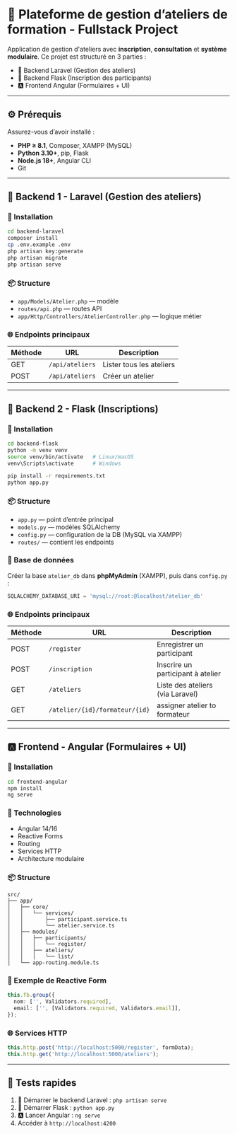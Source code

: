 # 🎨 Plateforme de gestion d’ateliers de formation - Fullstack Project

Application de gestion d'ateliers avec **inscription**, **consultation** et **système modulaire**. Ce projet est structuré en 3 parties :  

- 🧠 Backend Laravel (Gestion des ateliers)
- 🐍 Backend Flask (Inscription des participants)
- 🅰️ Frontend Angular (Formulaires + UI)

---

## ⚙️ Prérequis

Assurez-vous d’avoir installé :

- **PHP ≥ 8.1**, Composer, XAMPP (MySQL)
- **Python 3.10+**, pip, Flask
- **Node.js 18+**, Angular CLI
- Git

---

## 🧠 Backend 1 - Laravel (Gestion des ateliers)

### 🚀 Installation

```bash
cd backend-laravel
composer install
cp .env.example .env
php artisan key:generate
php artisan migrate
php artisan serve
```

### 📦 Structure

- `app/Models/Atelier.php` — modèle
- `routes/api.php` — routes API
- `app/Http/Controllers/AtelierController.php` — logique métier

### 🌐 Endpoints principaux

| Méthode | URL                 | Description              |
|--------|---------------------|--------------------------|
| GET    | `/api/ateliers`     | Lister tous les ateliers |
| POST   | `/api/ateliers`     | Créer un atelier         |

---

## 🐍 Backend 2 - Flask (Inscriptions)

### 🚀 Installation

```bash
cd backend-flask
python -m venv venv
source venv/bin/activate   # Linux/macOS
venv\Scripts\activate      # Windows

pip install -r requirements.txt
python app.py
```

### 📦 Structure

- `app.py` — point d’entrée principal
- `models.py` — modèles SQLAlchemy
- `config.py` — configuration de la DB (MySQL via XAMPP)
- `routes/` — contient les endpoints

### 🧩 Base de données

Créer la base `atelier_db` dans **phpMyAdmin** (XAMPP), puis dans `config.py` :

```python
SQLALCHEMY_DATABASE_URI = 'mysql://root:@localhost/atelier_db'
```

### 🌐 Endpoints principaux

| Méthode | URL                 | Description                      |
|--------|---------------------|----------------------------------|
| POST   | `/register`         | Enregistrer un participant       |
| POST   | `/inscription`      | Inscrire un participant à atelier |
| GET    | `/ateliers`         | Liste des ateliers (via Laravel) |
| GET    | `/atelier/{id}/formateur/{id}`         | assigner atelier to formateur |

---

## 🅰️ Frontend - Angular (Formulaires + UI)

### 🚀 Installation

```bash
cd frontend-angular
npm install
ng serve
```

### 🧱 Technologies

- Angular 14/16
- Reactive Forms
- Routing
- Services HTTP
- Architecture modulaire

### 📦 Structure

```
src/
├── app/
│   ├── core/
│   │   └── services/
│   │       ├── participant.service.ts
│   │       └── atelier.service.ts
│   ├── modules/
│   │   ├── participants/
│   │   │   └── register/
│   │   ├── ateliers/
│   │   │   └── list/
│   └── app-routing.module.ts
```

### 🔁 Exemple de Reactive Form

```ts
this.fb.group({
  nom: ['', Validators.required],
  email: ['', [Validators.required, Validators.email]],
});
```

### 🌐 Services HTTP

```ts
this.http.post('http://localhost:5000/register', formData);
this.http.get('http://localhost:5000/ateliers');
```

---

## 🧪 Tests rapides

1. 🧠 Démarrer le backend Laravel : `php artisan serve`
2. 🐍 Démarrer Flask : `python app.py`
3. 🅰️ Lancer Angular : `ng serve`
4. Accéder à `http://localhost:4200`



